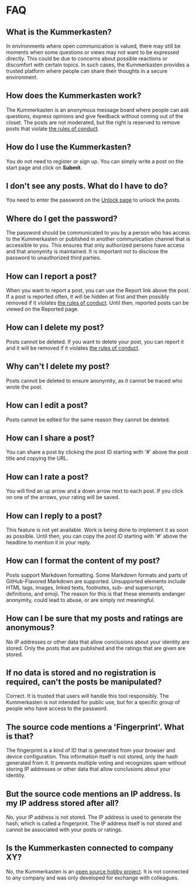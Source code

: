 # FAQ

## What is the Kummerkasten?

In environments where open communication is valued, there may still be moments when some questions or views may not want to be expressed directly. This could be due to concerns about possible reactions or discomfort with certain topics. In such cases, the Kummerkasten provides a trusted platform where people can share their thoughts in a secure environment.

## How does the Kummerkasten work?

The Kummerkasten is an anonymous message board where people can ask questions, express opinions and give feedback without coming out of the closet. The posts are not moderated, but the right is reserved to remove posts that violate [the rules of conduct](/code-of-conduct).

## How do I use the Kummerkasten?

You do not need to register or sign up. You can simply write a post on the start page and click on **Submit**.

## I don't see any posts. What do I have to do?

You need to enter the password on the [Unlock page](/unlock) to unlock the posts.

## Where do I get the password?

The password should be communicated to you by a person who has access to the Kummerkasten or published in another communication channel that is accessible to you. This ensures that only authorized persons have access and that anonymity is maintained. It is important not to disclose the password to unauthorized third parties.

## How can I report a post?

When you want to report a post, you can use the Report link above the post. If a post is reported often, it will be hidden at first and then possibly removed if it violates [the rules of conduct](/code-of-conduct). Until then, reported posts can be viewed on the Reported page.

## How can I delete my post?

Posts cannot be deleted. If you want to delete your post, you can report it and it will be removed if it violates [the rules of conduct](/code-of-conduct).

## Why can't I delete my post?

Posts cannot be deleted to ensure anonymity, as it cannot be traced who wrote the post.

## How can I edit a post?

Posts cannot be edited for the same reason they cannot be deleted.

## How can I share a post?

You can share a post by clicking the post ID starting with &apos;#&apos; above the post title and copying the URL.

## How can I rate a post?

You will find an up arrow and a down arrow next to each post. If you click on one of the arrows, your rating will be saved.

## How can I reply to a post?

This feature is not yet available. Work is being done to implement it as soon as possible. Until then, you can copy the post ID starting with &apos;#&apos; above the headline to mention it in your reply.

## How can I format the content of my post?

Posts support Markdown formatting. Some Markdown formats and parts of GitHub-Flavored Markdown are supported. Unsupported elements include HTML tags, images, linked texts, footnotes, sub- and superscript, definitions, and emoji. The reason for this is that these elements endanger anonymity, could lead to abuse, or are simply not meaningful.

## How can I be sure that my posts and ratings are anonymous?

No IP addresses or other data that allow conclusions about your identity are stored. Only the posts that are published and the ratings that are given are stored.

## If no data is stored and no registration is required, can't the posts be manipulated?

Correct. It is trusted that users will handle this tool responsibly. The Kummerkasten is not intended for public use, but for a specific group of people who have access to the password.

## The source code mentions a 'Fingerprint'. What is that?

The fingerprint is a kind of ID that is generated from your browser and device configuration. This information itself is not stored, only the hash generated from it. It prevents multiple voting and recognizes spam without storing IP addresses or other data that allow conclusions about your identity.

## But the source code mentions an IP address. Is my IP address stored after all?

No, your IP address is not stored. The IP address is used to generate the hash, which is called a fingerprint. The IP address itself is not stored and cannot be associated with your posts or ratings.

## Is the Kummerkasten connected to company XY?

No, the Kummerkasten is an [open source hobby project](https://github.com/stefanluth/kummerkasten). It is not connected to any company and was only developed for exchange with colleagues.
